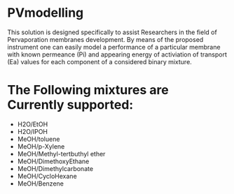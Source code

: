 # PVmodelling

This solution is designed specifically to assist Researchers in the field of Pervaporation membranes development.
By means of the proposed instrument one can easily model a performance of a particular membrane with known permeance (Pi) and appearing energy of activiation  of transport (Ea) values for each component of a considered binary mixture. 

# The Following mixtures are Currently supported:

* H2O/EtOH
* H2O/IPOH
* MeOH/toluene
* MeOH/p-Xylene
* MeOH/Methyl-tertbuthyl ether
* MeOH/DimethoxyEthane
* MeOH/Dimethylcarbonate
* MeOH/CycloHexane
* MeOH/Benzene

